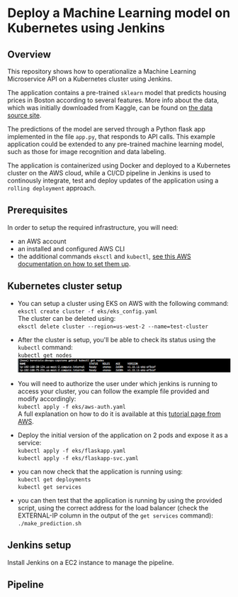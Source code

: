 # Deploy a Machine Learning model on Kubernetes using Jenkins

## Overview

This repository shows how to operationalize a Machine Learning Microservice API on a Kubernetes cluster using Jenkins.

The application contains a pre-trained `sklearn` model that predicts housing prices in Boston according to several features. More info about the data, which was initially downloaded from Kaggle, can be found on [the data source site](https://www.kaggle.com/c/boston-housing). 

The predictions of the model are served through a Python flask app implemented in the file `app.py`, that responds to API calls. This example application could be extended to any pre-trained machine learning model, such as those for image recognition and data labeling.

The application is containerized using Docker and deployed to a Kubernetes cluster on the AWS cloud, while a CI/CD pipeline in Jenkins is used to continously integrate, test and deploy updates of the application using a `rolling deployment` approach.

## Prerequisites
In order to setup the required infrastructure, you will need:
- an AWS account
- an installed and configured AWS CLI
- the additional commands `eksctl` and `kubectl`, [see this AWS documentation on how to set them up](https://docs.aws.amazon.com/eks/latest/userguide/getting-started-eksctl.html).

## Kubernetes cluster setup
-  You can setup a cluster using EKS on AWS with the following command:  
`eksctl create cluster -f eks/eks_config.yaml`  
The cluster can be deleted using:  
`eksctl delete cluster --region=us-west-2 --name=test-cluster`

-  After the cluster is setup, you'll be able to check its status using the `kubectl` command:  
`kubectl get nodes`  
![Output](screens/01_get_nodes.png)

-  You will need to authorize the user under which jenkins is running to access your cluster, you can follow the example file provided and modify accordingly:   
`kubectl apply -f eks/aws-auth.yaml`  
A full explanation on how to do it is available at this [tutorial page from AWS](https://aws.amazon.com/it/premiumsupport/knowledge-center/amazon-eks-cluster-access/).

-  Deploy the initial version of the application on 2 pods and expose it as a service:  
`kubectl apply -f eks/flaskapp.yaml`  
`kubectl apply -f eks/flaskapp-svc.yaml`

- you can now check that the application is running using:  
`kubectl get deployments`  
`kubectl get services`  

- you can then test that the application is running by using the provided script, using the correct address for the load balancer (check the EXTERNAL-IP column in the output of the `get services` command):  
`./make_prediction.sh`

## Jenkins setup
Install Jenkins on a EC2 instance to manage the pipeline.

## Pipeline